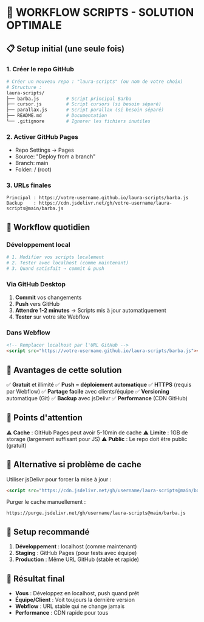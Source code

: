 # 🚀 WORKFLOW SCRIPTS - SOLUTION OPTIMALE

## 📋 Setup initial (une seule fois)

### 1. Créer le repo GitHub

```bash
# Créer un nouveau repo : "laura-scripts" (ou nom de votre choix)
# Structure :
laura-scripts/
├── barba.js          # Script principal Barba
├── cursor.js         # Script cursors (si besoin séparé)
├── parallax.js       # Script parallax (si besoin séparé)
├── README.md         # Documentation
└── .gitignore        # Ignorer les fichiers inutiles
```

### 2. Activer GitHub Pages

- Repo Settings → Pages
- Source: "Deploy from a branch"
- Branch: main
- Folder: / (root)

### 3. URLs finales

```
Principal : https://votre-username.github.io/laura-scripts/barba.js
Backup    : https://cdn.jsdelivr.net/gh/votre-username/laura-scripts@main/barba.js
```

## 🔄 Workflow quotidien

### Développement local

```bash
# 1. Modifier vos scripts localement
# 2. Tester avec localhost (comme maintenant)
# 3. Quand satisfait → commit & push
```

### Via GitHub Desktop

1. **Commit** vos changements
2. **Push** vers GitHub
3. **Attendre 1-2 minutes** → Scripts mis à jour automatiquement
4. **Tester** sur votre site Webflow

### Dans Webflow

```html
<!-- Remplacer localhost par l'URL GitHub -->
<script src="https://votre-username.github.io/laura-scripts/barba.js"></script>
```

## 🎯 Avantages de cette solution

✅ **Gratuit** et illimité
✅ **Push = déploiement automatique**
✅ **HTTPS** (requis par Webflow)
✅ **Partage facile** avec clients/équipe
✅ **Versioning** automatique (Git)
✅ **Backup** avec jsDelivr
✅ **Performance** (CDN GitHub)

## 🚨 Points d'attention

⚠️ **Cache** : GitHub Pages peut avoir 5-10min de cache
⚠️ **Limite** : 1GB de storage (largement suffisant pour JS)
⚠️ **Public** : Le repo doit être public (gratuit)

## 🔧 Alternative si problème de cache

Utiliser jsDelivr pour forcer la mise à jour :

```html
<script src="https://cdn.jsdelivr.net/gh/username/laura-scripts@main/barba.js"></script>
```

Purger le cache manuellement :

```
https://purge.jsdelivr.net/gh/username/laura-scripts@main/barba.js
```

## 📱 Setup recommandé

1. **Développement** : localhost (comme maintenant)
2. **Staging** : GitHub Pages (pour tests avec équipe)
3. **Production** : Même URL GitHub (stable et rapide)

## 🎉 Résultat final

- **Vous** : Développez en localhost, push quand prêt
- **Équipe/Client** : Voit toujours la dernière version
- **Webflow** : URL stable qui ne change jamais
- **Performance** : CDN rapide pour tous
